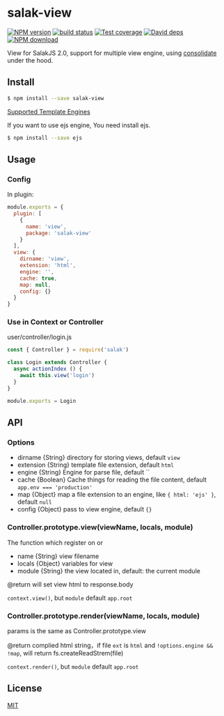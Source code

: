 # salak-view

[![NPM version][npm-image]][npm-url]
[![build status][travis-image]][travis-url]
[![Test coverage][coveralls-image]][coveralls-url]
[![David deps][david-image]][david-url]
[![NPM download][download-image]][download-url]

[npm-image]: https://img.shields.io/npm/v/salak-view.svg?style=flat-square
[npm-url]: https://npmjs.org/package/salak-view
[travis-image]: https://img.shields.io/travis/SalakJS/salak-view.svg?style=flat-square
[travis-url]: https://travis-ci.org/SalakJS/salak-view
[coveralls-image]: https://img.shields.io/codecov/c/github/salakjs/salak-view.svg?style=flat-square
[coveralls-url]: https://codecov.io/github/salakjs/salak-view?branch=master
[david-image]: https://img.shields.io/david/SalakJS/salak-view.svg?style=flat-square
[david-url]: https://david-dm.org/SalakJS/salak-view
[download-image]: https://img.shields.io/npm/dm/salak-view.svg?style=flat-square
[download-url]: https://npmjs.org/package/salak-view

View for SalakJS 2.0, support for multiple view engine, using [consolidate](https://github.com/tj/consolidate.js) under the hood.

## Install

```sh
$ npm install --save salak-view
```

[Supported Template Engines](https://github.com/tj/consolidate.js#supported-template-engines)

If you want to use ejs engine, You need install ejs.

```sh
$ npm install --save ejs
```

## Usage

### Config

In plugin:

```javascript
module.exports = {
  plugin: [
    {
      name: 'view',
      package: 'salak-view'
    }
  ],
  view: {
    dirname: 'view',
    extension: 'html',
    engine: '',
    cache: true,
    map: null,
    config: {}
  }
}
```

### Use in Context or Controller

user/controller/login.js

```javascript
const { Controller } = require('salak')

class Login extends Controller {
  async actionIndex () {
    await this.view('login')
  }
}

module.exports = Login
```

## API

### Options

- dirname {String} directory for storing views, default `view`
- extension {String} template file extension, default `html`
- engine {String} Engine for parse file, default ``
- cache {Boolean} Cache things for reading the file content, default `app.env === 'production'`
- map {Object} map a file extension to an engine, like `{ html: 'ejs' }`, default `null`
- config {Object} pass to view engine, default `{}`

### Controller.prototype.view(viewName, locals, module)

The function which register on or

- name {String} view filename
- locals {Object} variables for view
- module {String} the view located in, default: the current module

@return will set view html to response.body

`context.view()`, but `module` default `app.root`

### Controller.prototype.render(viewName, locals, module)

params is the same as Controller.prototype.view

@return complied html string，if file `ext` is `html` and `!options.engine && !map`, will return fs.createReadStrem(file)

`context.render()`, but `module` default `app.root`

## License

[MIT](LICENSE)
